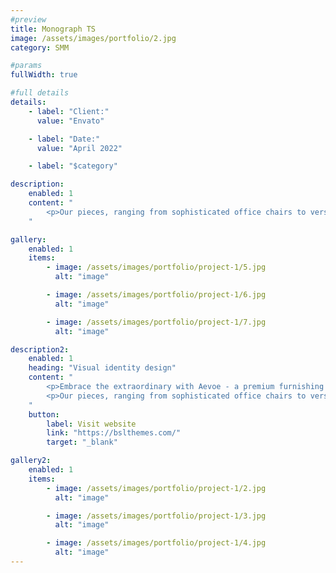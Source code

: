 ```yaml
---
#preview
title: Monograph TS
image: /assets/images/portfolio/2.jpg
category: SMM

#params
fullWidth: true

#full details
details:
    - label: "Client:"
      value: "Envato"

    - label: "Date:"
      value: "April 2022"

    - label: "$category"

description:
    enabled: 1
    content: "
        <p>Our pieces, ranging from sophisticated office chairs to versatile home furniture, embody a unique blend of style, functionality, and ergonomic excellence. Venture into the Aevoe universe and experience how our furniture transforms your daily living and working spaces into realms of elegance and comfort.</p>
    "

gallery: 
    enabled: 1
    items:
        - image: /assets/images/portfolio/project-1/5.jpg
          alt: "image"

        - image: /assets/images/portfolio/project-1/6.jpg
          alt: "image"

        - image: /assets/images/portfolio/project-1/7.jpg
          alt: "image"

description2:
    enabled: 1
    heading: "Visual identity design"
    content: "
        <p>Embrace the extraordinary with Aevoe - a premium furnishing brand that fuses modern design with supreme comfort.</p>
        <p>Our pieces, ranging from sophisticated office chairs to versatile home furniture, embody a unique blend of style, functionality, and ergonomic excellence. Venture into the Aevoe universe and experience how our furniture transforms your daily living and working spaces into realms of elegance and comfort.</p>
    "
    button:
        label: Visit website
        link: "https://bslthemes.com/"
        target: "_blank"

gallery2: 
    enabled: 1
    items:
        - image: /assets/images/portfolio/project-1/2.jpg
          alt: "image"

        - image: /assets/images/portfolio/project-1/3.jpg
          alt: "image"

        - image: /assets/images/portfolio/project-1/4.jpg
          alt: "image"
---
```

